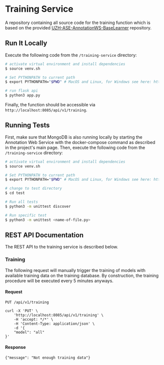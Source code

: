# Training Service
A repository containing all source code for the training function which is based on the provided [UZH-ASE-AnnotationWS-BaseLearner](https://github.com/MEPalma/UZH-ASE-AnnotationWS-BaseLearner) repository.

## Run It Locally
Execute the following code from the `/training-service` directory:

```bash
# activate virtual environment and install dependencies
$ source venv.sh

# Set PYTHONPATH to current path
$ export PYTHONPATH="$PWD" # MacOS and Linux, for Windows see here: https://bic-berkeley.github.io/psych-214-fall-2016/using_pythonpath.html

# run flask api
$ python3 app.py
```

Finally, the function should be accessible via ```http://localhost:8085/api/v1/training```.

## Running Tests
First, make sure that MongoDB is also running locally by starting the Annotation Web Service with the docker-compose command as described in the project's main page. Then, execute the following code from the `/training-service` directory:

```bash
# activate virtual environment and install dependencies
$ source venv.sh

# Set PYTHONPATH to current path
$ export PYTHONPATH="$PWD" # MacOS and Linux, for Windows see here: https://bic-berkeley.github.io/psych-214-fall-2016/using_pythonpath.html

# change to test directory
$ cd test

# Run all tests
$ python3 -m unittest discover

# Run specific test
$ python3 -m unittest <name-of-file.py>
```

## REST API Documentation

The REST API to the training service is described below.

### Training

The following request will manually trigger the training of models with available training data on the training database. By construction, the training procedure will be executed every 5 minutes anyways.

#### Request

`PUT /api/v1/training`

    curl -X 'PUT' \
        'http://localhost:8085/api/v1/training' \
        -H 'accept: */*' \
        -H 'Content-Type: application/json' \
        -d '{
        "model": "all"
    }'

#### Response

    {"message": "Not enough training data"}
